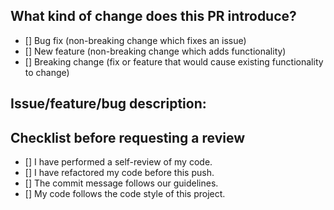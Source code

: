 ## What kind of change does this PR introduce?
- [] Bug fix (non-breaking change which fixes an issue)
- [] New feature (non-breaking change which adds functionality)
- [] Breaking change (fix or feature that would cause existing functionality to change)

## Issue/feature/bug description: 

## Checklist before requesting a review
- [] I have performed a self-review of my code.
- [] I have refactored my code before this push.
- [] The commit message follows our guidelines.
- [] My code follows the code style of this project.
